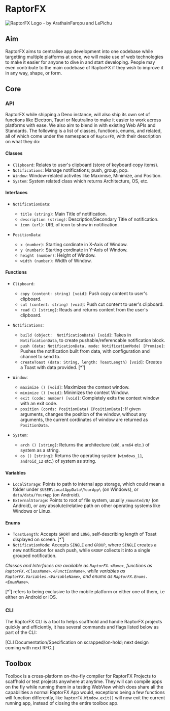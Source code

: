 ﻿# RaptorFX
![RaptorFX Logo - by ArathainFarqou and LePichu](https://cdn.discordapp.com/attachments/890845937243684886/921414193423466536/rfx_text_logo.png)
## Aim 
RaptorFX aims to centralise app development into one codebase while targetting multiple platforms at once, we will make use of web technologies to make it easier for anyone to dive in and start developing. People may even contribute to the main codebase of RaptorFX if they wish to improve it in any way, shape, or form. 

## Core

### API 
RaptorFX while shipping a Deno instance, will also ship its own set of functions like Electron, Tauri or Neutralino to make it easier to work across platforms with ease. We also aim to blend in with existing Web APIs and Standards. The following is a list of classes, functions, enums, and related, all of which come under the namespace of `RaptorFX`, with their description on what they do: 

#### Classes
- `Clipboard`: Relates to user's clipboard (store of keyboard copy items).
- `Notifications`: Manage notifications; push, group, pop.
- `Window`: Window-related activites like Maximise, Minimize, and Position.
- `System`: System related class which returns Architecture, OS, etc.

#### Interfaces
- `NotificationData`: 
    * `title (string)`: Main Title of notification.
    * `description (string)`: Description/Secondary Title of notification.
    * `icon (url)`: URL of icon to show in notification.

- `PositionData`:
    * `x (number)`: Starting cordinate in X-Axis of Window.
    * `y (number)`: Starting cordinate in Y-Axis of Window.
    * `height (number)`: Height of Window.
    * `width (number)`: Width of Window.

#### Functions 
- `Clipboard`: 
    * `copy (content: string) [void]`: Push copy content to user's clipboard. 
    * `cut (content: string) [void]`: Push cut content to user's clipboard.
    * `read () [string]`: Reads and returns content from the user's clipboard.

- `Notifications`:
    * `build (object:  NotificationData) [void]`: Takes in `NotificationData`, to create pushable/referencable notification block.
    * `push (data: NotificationData, mode: NotificationMode) [Promise]`: Pushes the notification built from data, with configuration and channel to send to.
    * `createToast (data: String, length: ToastLength) [void]`: Creates a Toast with data provided. [*¹]

- `Window`:
    * `maximize () [void]`: Maximizes the context window.
    * `minimize () [void]`: Minimizes the context Window.
    * `exit (code: number) [void]`: Completely exits the context window with an exit code.
    * `position (cords: PositionData) [PositionData]`: If given arguments, changes the position of the window, without any arguments, the current cordinates of window are returned as `PositionData`.

- `System`:
    * `arch () [string]`: Returns the architecture (`x86`, `arm64` etc.) of system as a string.
    * `os () [string]`: Returns the operating system (`windows_11`, `android_12` etc.) of system as string.

#### Variables
- `LocalStorage`: Points to path to internal app storage, which could mean a folder under `$USER\LocalAppData\YourApp\` (on Windows), or `data/data/YourApp` (on Android).
- `ExternalStorage`: Points to root of file system, usually `/mounted/0/` (on Android), or any absolute/relative path on other operating systems like Windows or Linux.

#### Enums
- `ToastLength`: Accepts `SHORT` and `LONG`, self-describing length of Toast displayed on screen. [*¹]
- `NotificationMode`: Accepts `SINGLE` and `GROUP`, where `SINGLE` creates a new notification for each push, while `GROUP` collects it into a single grouped notification. 

_Classes and Interfaces are available as `RaptorFX.<Name>`, functions as `RaptorFX.<ClassName>.<FunctionName>`, while variables as `RaptorFX.Variables.<VariableName>`, and enums as `RaptorFX.Enums.<EnumName>`._

[*¹] refers to being exclusive to the mobile platform or either one of them, i.e either on Android or iOS.

### CLI
The RaptorFX CLI is a tool to helps scaffhold and handle RaptorFX projects quickly and efficiently, it has several commands and flags listed below as part of the CLI:

[CLI Documentation/Specification on scrapped/on-hold; next design coming with next RFC.] 

## Toolbox
Toolbox is a cross-platform on-the-fly compiler for RaptorFX Projects to scaffhold or test projects anywhere at anytime. They will can compile apps on the fly while running them in a testing WebView which does share all the capabilities a normal RaptorFX App would, exceptions being a few functions will function differently, like `RaptorFX.Window.exit()` will now exit the current running app, instead of closing the entire toolbox app. 

